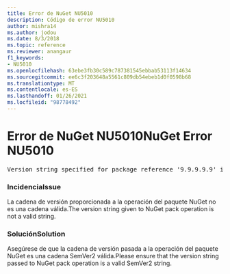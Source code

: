 ```yaml
---
title: Error de NuGet NU5010
description: Código de error NU5010
author: mishra14
ms.author: jodou
ms.date: 8/3/2018
ms.topic: reference
ms.reviewer: anangaur
f1_keywords:
- NU5010
ms.openlocfilehash: 63ebe3fb30c589c787381545ebbab53113f14634
ms.sourcegitcommit: ee6c3f203648a5561c809db54ebeb1d0f0598b68
ms.translationtype: MT
ms.contentlocale: es-ES
ms.lasthandoff: 01/26/2021
ms.locfileid: "98778492"
---
```

# <a name="nuget-error-nu5010"></a><span data-ttu-id="5b8a1-103">Error de NuGet NU5010</span><span class="sxs-lookup"><span data-stu-id="5b8a1-103">NuGet Error NU5010</span></span>
<pre>Version string specified for package reference '9.9.9.9.9' is invalid.</pre>

### <a name="issue"></a><span data-ttu-id="5b8a1-104">Incidencia</span><span class="sxs-lookup"><span data-stu-id="5b8a1-104">Issue</span></span>

<span data-ttu-id="5b8a1-105">La cadena de versión proporcionada a la operación del paquete NuGet no es una cadena válida.</span><span class="sxs-lookup"><span data-stu-id="5b8a1-105">The version string given to NuGet pack operation is not a valid string.</span></span>


### <a name="solution"></a><span data-ttu-id="5b8a1-106">Solución</span><span class="sxs-lookup"><span data-stu-id="5b8a1-106">Solution</span></span>

<span data-ttu-id="5b8a1-107">Asegúrese de que la cadena de versión pasada a la operación del paquete NuGet es una cadena SemVer2 válida.</span><span class="sxs-lookup"><span data-stu-id="5b8a1-107">Please ensure that the version string passed to NuGet pack operation is a valid SemVer2 string.</span></span>

